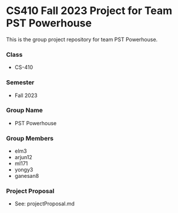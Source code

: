 # CS410 Fall 2023 Project for Team PST Powerhouse
This is the group project repository for team PST Powerhouse.

### Class
- CS-410

### Semester
- Fall 2023

### Group Name
- PST Powerhouse

### Group Members
- elm3
- arjun12
- ml171
- yongy3
- ganesan8

### Project Proposal
- See: projectProposal.md
